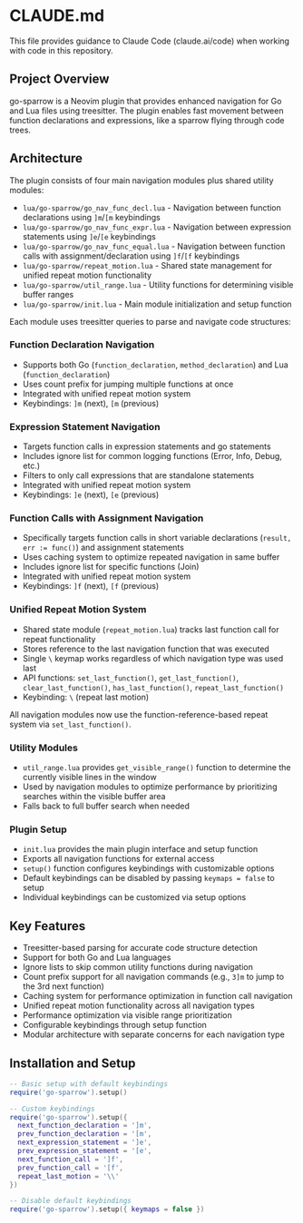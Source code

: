 # CLAUDE.md

This file provides guidance to Claude Code (claude.ai/code) when working with code in this repository.

## Project Overview

go-sparrow is a Neovim plugin that provides enhanced navigation for Go and Lua files using treesitter. The plugin enables fast movement between function declarations and expressions, like a sparrow flying through code trees.

## Architecture

The plugin consists of four main navigation modules plus shared utility modules:

- `lua/go-sparrow/go_nav_func_decl.lua` - Navigation between function declarations using `]m`/`[m` keybindings
- `lua/go-sparrow/go_nav_func_expr.lua` - Navigation between expression statements using `]e`/`[e` keybindings  
- `lua/go-sparrow/go_nav_func_equal.lua` - Navigation between function calls with assignment/declaration using `]f`/`[f` keybindings
- `lua/go-sparrow/repeat_motion.lua` - Shared state management for unified repeat motion functionality
- `lua/go-sparrow/util_range.lua` - Utility functions for determining visible buffer ranges
- `lua/go-sparrow/init.lua` - Main module initialization and setup function

Each module uses treesitter queries to parse and navigate code structures:

### Function Declaration Navigation
- Supports both Go (`function_declaration`, `method_declaration`) and Lua (`function_declaration`) 
- Uses count prefix for jumping multiple functions at once
- Integrated with unified repeat motion system
- Keybindings: `]m` (next), `[m` (previous)

### Expression Statement Navigation  
- Targets function calls in expression statements and go statements
- Includes ignore list for common logging functions (Error, Info, Debug, etc.)
- Filters to only call expressions that are standalone statements
- Integrated with unified repeat motion system
- Keybindings: `]e` (next), `[e` (previous)

### Function Calls with Assignment Navigation
- Specifically targets function calls in short variable declarations (`result, err := func()`) and assignment statements
- Uses caching system to optimize repeated navigation in same buffer
- Includes ignore list for specific functions (Join)
- Integrated with unified repeat motion system
- Keybindings: `]f` (next), `[f` (previous)

### Unified Repeat Motion System  
- Shared state module (`repeat_motion.lua`) tracks last function call for repeat functionality
- Stores reference to the last navigation function that was executed
- Single `\` keymap works regardless of which navigation type was used last
- API functions: `set_last_function()`, `get_last_function()`, `clear_last_function()`, `has_last_function()`, `repeat_last_function()`
- Keybinding: `\` (repeat last motion)

All navigation modules now use the function-reference-based repeat system via `set_last_function()`.

### Utility Modules
- `util_range.lua` provides `get_visible_range()` function to determine the currently visible lines in the window
- Used by navigation modules to optimize performance by prioritizing searches within the visible buffer area
- Falls back to full buffer search when needed

### Plugin Setup
- `init.lua` provides the main plugin interface and setup function
- Exports all navigation functions for external access
- `setup()` function configures keybindings with customizable options
- Default keybindings can be disabled by passing `keymaps = false` to setup
- Individual keybindings can be customized via setup options

## Key Features

- Treesitter-based parsing for accurate code structure detection
- Support for both Go and Lua languages
- Ignore lists to skip common utility functions during navigation
- Count prefix support for all navigation commands (e.g., `3]m` to jump to the 3rd next function)
- Caching system for performance optimization in function call navigation
- Unified repeat motion functionality across all navigation types
- Performance optimization via visible range prioritization
- Configurable keybindings through setup function
- Modular architecture with separate concerns for each navigation type

## Installation and Setup

```lua
-- Basic setup with default keybindings
require('go-sparrow').setup()

-- Custom keybindings
require('go-sparrow').setup({
  next_function_declaration = ']m',
  prev_function_declaration = '[m',
  next_expression_statement = ']e', 
  prev_expression_statement = '[e',
  next_function_call = ']f',
  prev_function_call = '[f',
  repeat_last_motion = '\\'
})

-- Disable default keybindings
require('go-sparrow').setup({ keymaps = false })
```